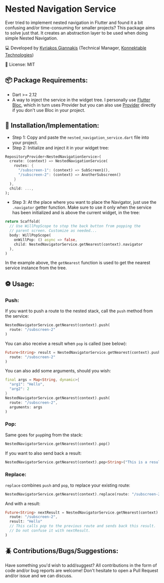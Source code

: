 # Nested Navigation Service

Ever tried to implement nested navigation in Flutter and found it a bit confusing and/or time-consuming for smaller projects? This package aims to solve just that. It creates an abstraction layer to be used when doing simple Nested Navigation.

:computer: Developed by [Kyriakos Giannakis](https://www.linkedin.com/in/kgiannakis/) (Technical Manager, [Konnektable Technologies](https://konnektable.com/))

:key: License: MIT

## :package: Package Requirements:
- Dart >= 2.12
- A way to inject the service in the widget tree. I personally use [Flutter Bloc](https://pub.dev/packages/flutter_bloc), which in turn uses Provider but you can also use [Provider](https://pub.dev/packages/provider) directly if you don't use Bloc in your project.

## :arrow_down_small: Installation/Implementation:

- Step 1: Copy and paste the `nested_navigation_service.dart` file into your project.
- Step 2: Initialize and inject it in your widget tree:

```dart
RepositoryProvider<NestedNavigationService>(
  create: (context) => NestedNavigationService(
    routes: {
      "/subscreen-1": (context) => SubScreen1(),
      "/subscreen-2": (context) => AnotherSubscreen()
    }
  ),
  child: ...,
);
```
- Step 3: At the place where you want to place the Navigator, just use the `.navigator` getter function. Make sure to use it only when the service has been initialized and is above the current widget, in the tree:

```dart
return Scaffold( 
  // Use WillPopScope to stop the back button from popping the
  // parent screen. Customize as needed...
  body: WillPopScope(
    onWillPop: () async => false,
    child: NestedNavigatorService.getNearest(context).navigator
  ),
)
```

In the example above, the `getNearest` function is used to get the nearest service instance from the tree.

## :soccer: Usage:

### Push:

If you want to push a route to the nested stack, call the `push` method from the service:

```dart
NestedNavigatorService.getNearest(context).push(
  route: "/subscreen-2"
)
```

You can also receive a result when `pop` is called (see below):

```dart
Future<String> result = NestedNavigatorService.getNearest(context).push<String>(
  route: "/subscreen-2"
)
```

You can also add some arguments, should you wish:

```dart
final args = Map<String, dynamic>{
  "arg1": "Hello",
  "arg2": 2
}
NestedNavigatorService.getNearest(context).push(
  route: "/subscreen-2", 
  arguments: args
)
```

### Pop:

Same goes for `pop`ping from the stack:

```dart
NestedNavigatorService.getNearest(context).pop()
```

If you want to also send back a result:

```dart
NestedNavigatorService.getNearest(context).pop<String>("This is a result")
```

### Replace:

`replace` combines `push` and `pop`, to replace your existing route:

```dart
NestedNavigatorService.getNearest(context).replace(route: "/subscreen-2")
```

And with a result:

```dart
Future<String> nextResult = NestedNavigatorService.getNearest(context).replace<String>(
  route: "/subscreen-2", 
  result: "Hello"
  // This calls pop to the previous route and sends back this result.
  // Do not confuse it with nextResult.
)
```

## :beetle: Contributions/Bugs/Suggestions:

Have something you'd wish to add/suggest? All contributions in the form of code and/or bug reports are welcome! Don't hesitate to open a Pull Request and/or issue and we can discuss.